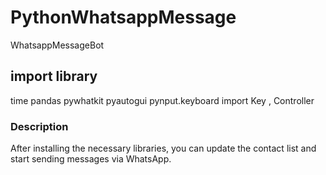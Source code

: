 # PythonWhatsappMessage
WhatsappMessageBot

## import library
time
pandas
pywhatkit
pyautogui
pynput.keyboard import Key , Controller


### Description
After installing the necessary libraries, you can update the contact list and start sending messages via WhatsApp.